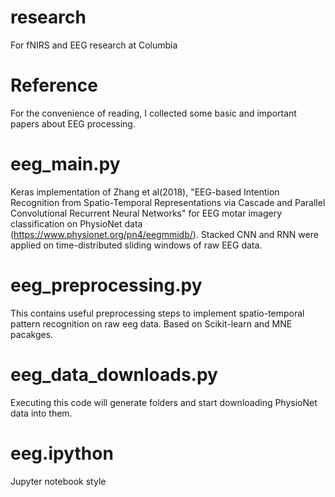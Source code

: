 # research
For fNIRS and EEG research at Columbia

# Reference

For the convenience of reading, I collected some basic and important papers about EEG processing.

# eeg_main.py

Keras implementation of Zhang et al(2018), "EEG-based Intention Recognition from Spatio-Temporal Representations via Cascade and Parallel Convolutional Recurrent Neural Networks" for EEG motar imagery classification on PhysioNet data (https://www.physionet.org/pn4/eegmmidb/). Stacked CNN and RNN were applied on time-distributed sliding windows of raw EEG data.

# eeg_preprocessing.py

This contains useful preprocessing steps to implement spatio-temporal pattern recognition on raw eeg data. Based on Scikit-learn and MNE pacakges.

# eeg_data_downloads.py

Executing this code will generate folders and start downloading PhysioNet data into them.

# eeg.ipython

Jupyter notebook style
